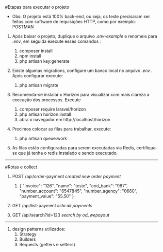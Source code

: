 #Etapas para executar o projeto

- Obs: O projeto está 100% back-end, ou seja, os teste precisaram ser feitos com software de requisições HTTP, como por exemplo: POSTMAN

1. Após baixar o projeto, duplique o arquivo *.env-example* e renomeie para *.env*, em seguida execute esses comandos :
    1. composer install
    2. npm install
    3. php artisan key:generate

2. Existe algumas migrations, configure um banco local no arquivo *.env* . Após configurar execute:
    1. php artisan migrate

3. Recomenda-se instalar o Horizon para visualizar com mais clareza a execução dos processos. Execute
    1. composer require laravel/horizon
    2. php artisan horizon:install
    3. abra o navegador em http://localhost/horizon

4. Precimos colocar as filas para trabalhar, execute:
    1. php artisan queue:work

5. As filas estão configuradas para serem executadas via Redis, certifique-se que já tenha o redis instalado e sendo executado.

-------------------------------------------------------------------------------------
#Rotas e collect

1. POST /api/order-payment  *created new order payment*
    1. {
        "invoice": "126",
        "name": "teste",
        "cod_bank": "987",
        "number_account": "6547845",
        "number_agency": "0660",
        "payment_value": "55.50"
    }

2. GET /api/list-payment  *lista all payments*
3. GET /api/search?id=123  *search by od_wepayout*

-------------------------------------------------------------------------------------

1. design patterns utilizados:
    1. Strategy
    2. Builders
    3. Requests (getters e setters)
